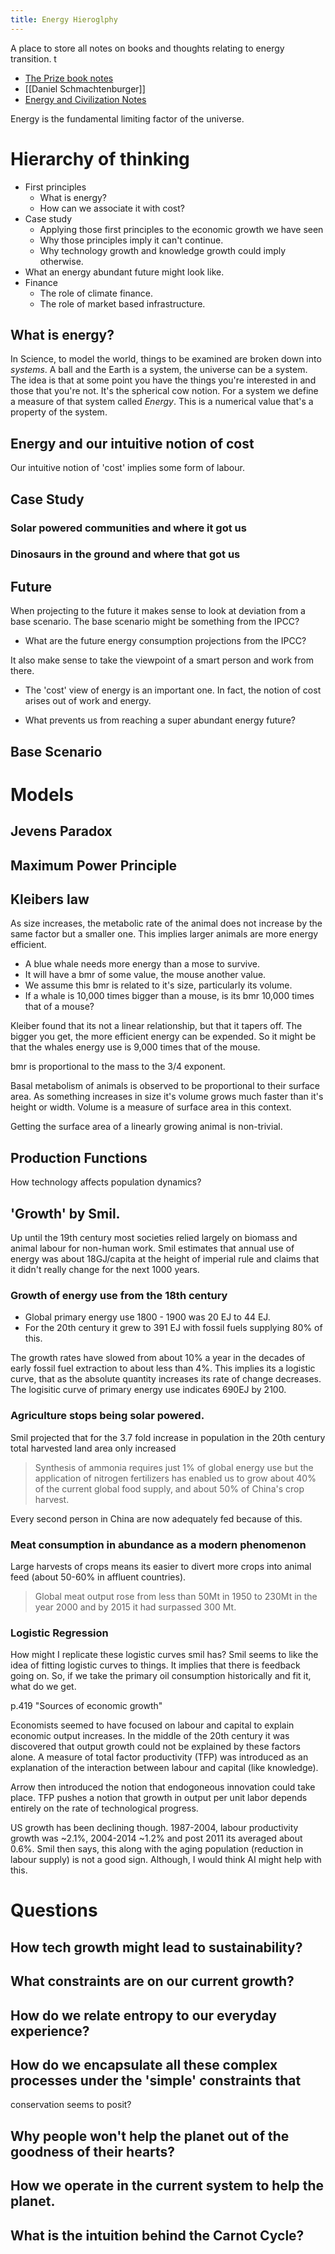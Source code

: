 ```yaml
---
title: Energy Hieroglphy
---
```


A place to store all notes on books and thoughts relating to energy transition.
t
* [The Prize book notes](books/ThePrize.md)
* [[Daniel Schmachtenburger]]
* [Energy and Civilization Notes](./books/EnergyAnCivilizationNotes.md)

Energy is the fundamental limiting factor of the universe.

# Hierarchy of thinking

- First principles
    - What is energy?
    - How can we associate it with cost?
- Case study
    - Applying those first principles to the economic growth we have seen
    - Why those principles imply it can't continue.
    - Why technology growth and knowledge growth could imply otherwise.
- What an energy abundant future might look like.
- Finance
    - The role of climate finance.
    - The role of market based infrastructure.

## What is energy?

In Science, to model the world, things to be examined are broken down into _systems_. A ball and the Earth is a system,
the universe can be a system. The idea is that at some point you have the things you're interested in and those that
you're not. It's the spherical cow notion. For a system we define a measure of that system called _Energy_. This is a
numerical value that's a property of the system.

## Energy and our intuitive notion of cost

Our intuitive notion of 'cost' implies some form of labour.

## Case Study

### Solar powered communities and where it got us
### Dinosaurs in the ground and where that got us


## Future

When projecting to the future it makes sense to look at deviation from a base scenario. The base scenario might be
something from the IPCC?

* What are the future energy consumption projections from the IPCC?

It also make sense to take the viewpoint of a smart person and work from there.

* The 'cost' view of energy is an important one. In fact, the notion of cost arises out of work and energy.

* What prevents us from reaching a super abundant energy future?

## Base Scenario



# Models

##  Jevens Paradox

## Maximum Power Principle
## Kleibers law

As size increases, the metabolic rate of the animal does not increase by the same factor but a smaller one. This implies
larger animals are more energy efficient.

* A blue whale needs more energy than a mose to survive.
* It will have a bmr of some value, the mouse another value.
* We assume this bmr is related to it's size, particularly its volume.
* If a whale is 10,000 times bigger than a mouse, is its bmr 10,000 times that of a mouse?

Kleiber found that its not a linear relationship, but that it tapers off. The bigger you get, the more efficient energy
can be expended. So it might be that the whales energy use is 9,000 times that of the mouse.

bmr is proportional to the mass to the 3/4 exponent.

Basal metabolism of animals is observed to be proportional to their surface area. As something increases in size it's
volume grows much faster than it's height or width. Volume is a measure of surface area in this context.

Getting the surface area of a linearly growing animal is non-trivial.

## Production Functions

How technology affects population dynamics?

## 'Growth' by Smil.

Up until the 19th century most societies relied largely on biomass and animal labour for non-human work. Smil estimates
that annual use of energy was about 18GJ/capita at the height of imperial rule and claims that it didn't really change
for the next 1000 years.

### Growth of energy use from the 18th century

* Global primary energy use 1800 - 1900 was 20 EJ to 44 EJ.
* For the 20th century it grew to 391 EJ with fossil fuels supplying 80% of this.

The growth rates have slowed from about 10% a year in the decades of early fossil fuel extraction to about less than 4%.
This implies its a logistic curve, that as the absolute quantity increases its rate of change decreases. The logisitic
curve of primary energy use indicates 690EJ by 2100.

### Agriculture stops being solar powered.

Smil projected that for the 3.7 fold increase in population in the 20th century total harvested land area only increased

> Synthesis of ammonia requires just 1% of global energy use but the application of nitrogen fertilizers has enabled us
> to grow about 40% of the current global food supply, and about 50% of China's crop harvest.

Every second person in China are now adequately fed because of this.

### Meat consumption in abundance as a modern phenomenon

Large harvests of crops means its easier to divert more crops into animal feed (about 50-60% in affluent countries).

> Global meat output rose from less than 50Mt in 1950 to 230Mt in the year 2000 and by 2015 it had surpassed 300 Mt.

### Logistic Regression

How might I replicate these logistic curves smil has?
Smil seems to like the idea of fitting logistic curves to things. It implies that there is feedback going on. So, if we
take the primary oil consumption historically and fit it, what do we get.

p.419 "Sources of economic growth"

Economists seemed to have focused on labour and capital to explain economic output increases. In the middle of the 20th
century it was discovered that output growth could not be explained by these factors alone. A measure of total factor
productivity (TFP) was introduced as an explanation of the interaction between labour and capital (like knowledge).

Arrow then introduced the notion that endogoneous innovation could take place. TFP pushes a notion that growth in output
per unit labor depends entirely on the rate of technological progress.

US growth has been declining though. 1987-2004, labour productivity growth was ~2.1%, 2004-2014 ~1.2% and post 2011 its
averaged about 0.6%. Smil then says, this along with the aging population (reduction in labour supply) is not a good
sign. Although, I would think AI might help with this.


# Questions

## How tech growth might lead to sustainability?
## What constraints are on our current growth?
## How do we relate entropy to our everyday experience?
## How do we encapsulate all these complex processes under the 'simple' constraints that
conservation seems to posit?
## Why people won't help the planet out of the goodness of their hearts?
## How we operate in the current system to help the planet.
## What is the intuition behind the Carnot Cycle?
